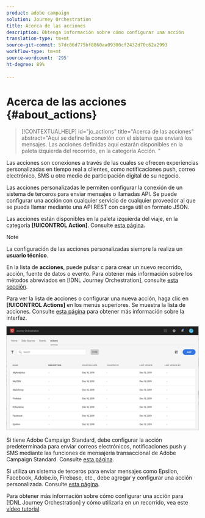 ```yaml
---
product: adobe campaign
solution: Journey Orchestration
title: Acerca de las acciones
description: Obtenga información sobre cómo configurar una acción
translation-type: tm+mt
source-git-commit: 57dc86d775bf8860aa09300cf2432d70c62a2993
workflow-type: tm+mt
source-wordcount: '295'
ht-degree: 89%

---
```



# Acerca de las acciones {#about_actions}

>[!CONTEXTUALHELP]
>id="jo_actions"
>title="Acerca de las acciones"
>abstract="Aquí se define la conexión con el sistema que enviará los mensajes. Las acciones definidas aquí estarán disponibles en la paleta izquierda del recorrido, en la categoría Acción. "

Las acciones son conexiones a través de las cuales se ofrecen experiencias personalizadas en tiempo real a clientes, como notificaciones push, correo electrónico, SMS u otro medio de participación digital de su negocio.

Las acciones personalizadas le permiten configurar la conexión de un sistema de terceros para enviar mensajes o llamadas API. Se puede configurar una acción con cualquier servicio de cualquier proveedor al que se pueda llamar mediante una API REST con carga útil en formato JSON.

Las acciones están disponibles en la paleta izquierda del viaje, en la categoría **[!UICONTROL Action]**. Consulte [esta página](../building-journeys/about-action-activities.md).

>[!NOTE]
>
>La configuración de las acciones personalizadas siempre la realiza un **usuario técnico**.

En la lista de **acciones**, puede pulsar c para crear un nuevo recorrido, acción, fuente de datos o evento. Para obtener más información sobre los métodos abreviados en [!DNL Journey Orchestration], consulte [esta sección](../about/user-interface.md#section_ksq_zr1_ffb).

Para ver la lista de acciones o configurar una nueva acción, haga clic en **[!UICONTROL Actions]** en los menús superiores. Se muestra la lista de acciones. Consulte [esta página](../about/user-interface.md) para obtener más información sobre la interfaz.

![](../assets/custom1.png)

Si tiene Adobe Campaign Standard, debe configurar la acción predeterminada para enviar correos electrónicos, notificaciones push y SMS mediante las funciones de mensajería transaccional de Adobe Campaign Standard. Consulte [esta página](../action/working-with-adobe-campaign.md).

Si utiliza un sistema de terceros para enviar mensajes como Epsilon, Facebook, Adobe.io, Firebase, etc., debe agregar y configurar una acción personalizada. Consulte [esta página](../action/about-custom-action-configuration.md).

Para obtener más información sobre cómo configurar una acción para [!DNL Journey Orchestration] y cómo utilizarla en un recorrido, vea este [vídeo tutorial](https://docs.adobe.com/content/help/es-ES/journey-orchestration-learn/tutorials/configure-actions.html).
